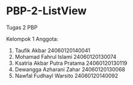 # PBP-2-ListView
Tugas 2 PBP

Kelompok 1
Anggota:
1. Taufik Akbar			24060120140041
2. Mohamad Fahrul Islami		24060120130074
3. Ksatria Akbar Putra Pratama	24060120130119
4. Dewangga Azharani Zahar	24060120130068
5. Nawfal Fudhayl Warsito		24060120140092
